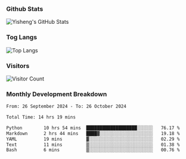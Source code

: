### Github Stats
![Yisheng's GitHub Stats](https://github-readme-stats-9qabuvhk1-gongyisheng.vercel.app/api?username=gongyisheng&count_private=true&show_icons=true)
### Tog Langs
![Top Langs](https://github-readme-stats-9qabuvhk1-gongyisheng.vercel.app/api/top-langs/?username=gongyisheng&layout=compact)
### Visitors
![Visitor Count](https://profile-counter.glitch.me/gongyisheng/count.svg)
### Monthly Development Breakdown
<!--START_SECTION:waka-->

```txt
From: 26 September 2024 - To: 26 October 2024

Total Time: 14 hrs 19 mins

Python        10 hrs 54 mins  ███████████████████░░░░░░   76.17 %
Markdown      2 hrs 44 mins   ████▓░░░░░░░░░░░░░░░░░░░░   19.18 %
YAML          19 mins         ▓░░░░░░░░░░░░░░░░░░░░░░░░   02.29 %
Text          11 mins         ▒░░░░░░░░░░░░░░░░░░░░░░░░   01.38 %
Bash          6 mins          ▒░░░░░░░░░░░░░░░░░░░░░░░░   00.76 %
```

<!--END_SECTION:waka-->
